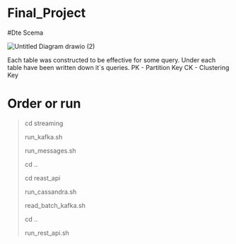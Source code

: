 # Final_Project

#Dte Scema

![Untitled Diagram drawio (2)](https://user-images.githubusercontent.com/102665740/173417609-521603f5-7ba6-45ad-9bb0-46775e87bed5.png)

Each table was constructed to be effective for some query.
Under each table have been written down it`s queries.
PK - Partition Key
CK - Clustering Key

# Order or run

> cd streaming
> 
> run_kafka.sh
> 
> run_messages.sh
> 
> cd ..
> 
> cd reast_api
> 
> run_cassandra.sh
> 
> read_batch_kafka.sh
> 
> cd ..
> 
> run_rest_api.sh
